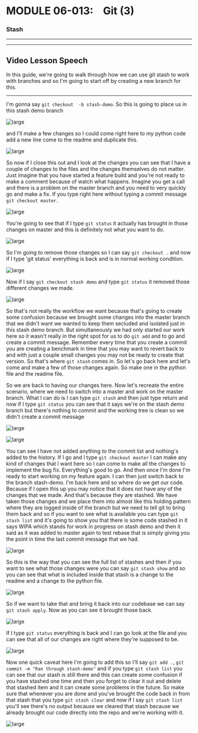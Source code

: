 # MODULE 06-013:    Git (3)

### Stash

---

---

## Video Lesson Speech

In this guide, we're going to walk through how we can use git stash to 
work with branches and so I'm going to start off by creating a new 
branch for this.

****

I'm gonna say `git checkout  -b stash-demo`. So this is going to place us in this stash demo branch 

![large](./06-013_IMG1.png)

and I'll make a few changes so I could come right here to my python code add a new line come to the readme and duplicate this. 

![large](./06-013_IMG2.png)

So now if I close this out and I look at the changes you can see that I have a couple of changes to the files and the changes themselves do not matter. Just imagine that you have started a feature build and you're not ready to make a comment because of watch what happens. Imagine you get a call and there is a problem on the master branch and you need to very quickly go and make a fix. If you type right here without typing a commit message `git checkout master`.

![large](./06-013_IMG3.png)

 You're going to see that if I type `git status` it actually has brought in those changes on master and this is definitely not what you want to do. 

![large](./06-013_IMG4.png)

So I'm going to remove those changes so I can say `git checkout .` and now if I type 'git status' everything is back and is in normal working condition. 

![large](./06-013_IMG5.png)

Now if I say `git checkout stash demo` and type `git status` it removed those different changes we made. 

![large](./06-013_IMG6.png)

So that's not really the workflow we want because that's going to create some confusion because we brought some changes into the master branch that we didn't want we wanted to keep them secluded and isolated just in this stash demo branch. But simultaneously we had only started our work here so it wasn't really in the right spot for us to do `git add` and to go and create a commit message. Remember every time that you create a commit you are creating a benchmark in time that you may want to revert back to and with just a couple small changes you may not be ready to create that version. So that's where `git stash` comes in. So let's go back here and let's come and make a few of those changes again. So make one in the python file and the readme file. 

So we are back to having our changes here. Now let's recreate the entire scenario, where we need to switch into a master and work on the master branch. What I can do is I can type `git stash` and then just type return and now if I type `git status`  you can see that it says we're on the stash demo branch but there's nothing to commit and the working tree is clean so we didn't create a commit message

![large](./06-013_IMG7.png)

![large](./06-013_IMG8.png) 

You can see I have not added anything to the commit list and nothing's added to the history. If I go and I type `git checkout master` I can make any kind of changes that I want here so I can come to make all the changes to implement the bug fix. Everything's good to go. And then once I'm done I'm ready to start working on my feature again. I can then just switch back to the branch stash-demo. I'm back here and so where do we get our code. Because if I open this up you may notice that it does not have any of the changes that we made. And that's because they are stashed. We have taken those changes and we place them into almost like this holding pattern where they are logged inside of the branch but we need to tell git to bring them back and so if you want to see what is available you can type `git stash list` and it's going to show you that there is some code stashed in it says WIPA which stands for work in progress on stash demo and then it said as it was added to master again to test rebase that is simply giving you the point in time the last commit message that we had. 

![large](./06-013_IMG9.png)

So this is the way that you can see the full list of stashes and then if you want to see what those changes were you can say `git stash show` and so you can see that what is included inside that stash is a change to the readme and a change to the python file. 

![large](./06-013_IMG10.png)

So if we want to take that and bring it back into our codebase we can say `git stash apply`. Now as you can see it brought those back.

![large](./06-013_IMG11.png)

If I type `git status` everything is back and I can go look at the file and you can see that all of our changes are right where they're supposed to be. 

![large](./06-013_IMG12.png)

Now one quick caveat here I'm going to add this so I'll say `git add .`, `git commit -m "Ran through stash-demo"` and if you type `git stash list` you can see that our stash is still there and this can create some confusion if you have stashed one time and then you forget to clear it out and delete that stashed item and it can create some problems in the future. So make sure that whenever you are done and you've brought the code back in from that stash that you type `git stash clear` and now if I say `git stash list` you'll see there's no output because we cleared that stash because we already brought our code directly into the repo and we're working with it. 

![large](./06-013_IMG13.png)
